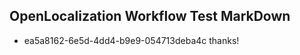 ## OpenLocalization Workflow Test MarkDown
* ea5a8162-6e5d-4dd4-b9e9-054713deba4c thanks!

<!--HONumber=Jul16_HO4-->


